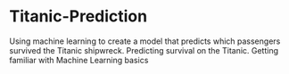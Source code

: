# Titanic-Prediction
Using machine learning to create a model that predicts which passengers survived the Titanic shipwreck. 
Predicting survival on the Titanic. Getting familiar with Machine Learning basics
